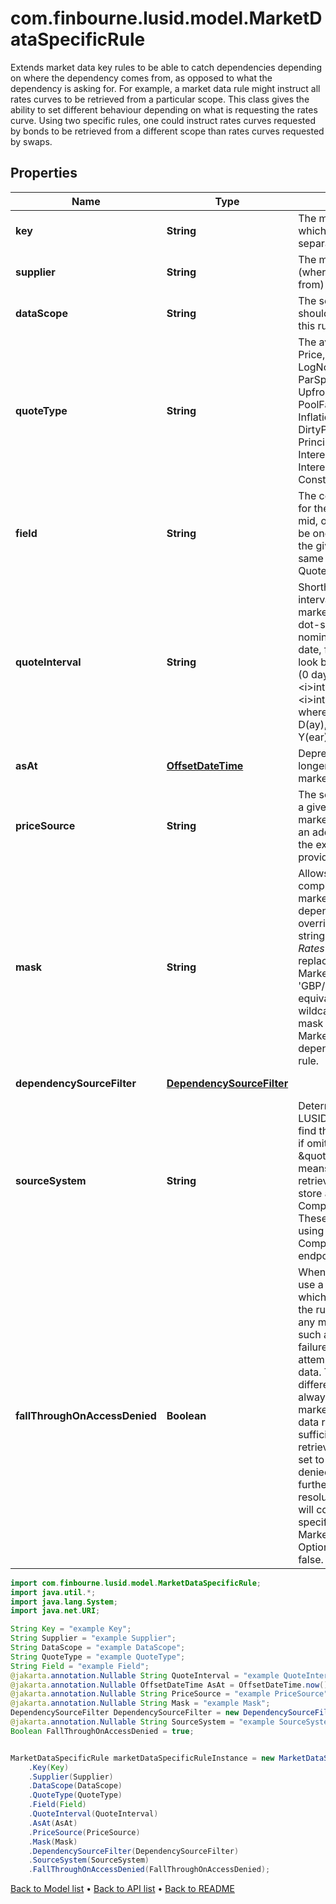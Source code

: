 # com.finbourne.lusid.model.MarketDataSpecificRule
Extends market data key rules to be able to catch dependencies depending on where the dependency comes from, as opposed to what the dependency is asking for.  For example, a market data rule might instruct all rates curves to be retrieved from a particular scope.  This class gives the ability to set different behaviour depending on what is requesting the rates curve.  Using two specific rules, one could instruct rates curves requested by bonds to be retrieved from a different scope than rates curves requested by swaps.

## Properties

Name | Type | Description | Notes
------------ | ------------- | ------------- | -------------
**key** | **String** | The market data key pattern which this is a rule for. A dot separated string (A.B.C.D.*) | [default to String]
**supplier** | **String** | The market data supplier (where the data comes from) | [default to String]
**dataScope** | **String** | The scope in which the data should be found when using this rule. | [default to String]
**quoteType** | **String** | The available values are: Price, Spread, Rate, LogNormalVol, NormalVol, ParSpread, IsdaSpread, Upfront, Index, Ratio, Delta, PoolFactor, InflationAssumption, DirtyPrice, PrincipalWriteOff, InterestDeferred, InterestShortfall, ConstituentWeightFactor | [default to String]
**field** | **String** | The conceptual qualification for the field, such as bid, mid, or ask.  The field must be one of a defined set for the given supplier, in the same way as it  is for the Quotes.QuoteSeriesId\&quot; | [default to String]
**quoteInterval** | **String** | Shorthand for the time interval used to select market data. This must be a dot-separated string   nominating a start and end date, for example &#39;5D.0D&#39; to look back 5 days from today (0 days ago). The syntax   is &lt;i&gt;int&lt;/i&gt;&lt;i&gt;char&lt;/i&gt;.&lt;i&gt;int&lt;/i&gt;&lt;i&gt;char&lt;/i&gt;, where &lt;i&gt;char&lt;/i&gt; is one of D(ay), W(eek), M(onth) or Y(ear). | [optional] [default to String]
**asAt** | [**OffsetDateTime**](OffsetDateTime.md) | Deprecated field which no longer has any effect on market data resolution. | [optional] [default to OffsetDateTime]
**priceSource** | **String** | The source of the quote. For a given provider/supplier of market data there may be an additional qualifier, e.g. the exchange or bank that provided the quote | [optional] [default to String]
**mask** | **String** | Allows for partial or complete override of the market asset resolved for a dependency  Either a named override or a dot separated string (A.B.C.D.*).  e.g. for Rates curve &#39;EUR.*&#39; will replace the resolve MarketAsset &#39;GBP/12M&#39;, &#39;GBP/3M&#39; with the EUR equivalent, if there  are no wildcards in the mask, the mask is taken as the MarketAsset for any dependency matching the rule. | [optional] [default to String]
**dependencySourceFilter** | [**DependencySourceFilter**](DependencySourceFilter.md) |  | [default to DependencySourceFilter]
**sourceSystem** | **String** | Determines from where LUSID should attempt to find the data. Optional and, if omitted, will default to \&quot;Lusid\&quot;.  This means that data will be retrieved from the Quotes store and the ComplexMarketData store.  These can be populated using the Quotes and ComplexMarketData endpoints. | [optional] [default to String]
**fallThroughOnAccessDenied** | **Boolean** | When a user attempts to use a rule to access data to which they are not entitled,  the rule will fail to resolve any market data.  By default, such an access denied failure will stop any further attempts to resolve market data.  This is so that differently entitled users always receive the same market data from market data resolution,  if they have sufficient entitlements to retrieve the required data.  If set to true, then an access denied failure will not stop further market data resolution,  and resolution will continue with the next specified MarketDataKeyRule.  Optional, and defaults to false. | [optional] [default to Boolean]

```java
import com.finbourne.lusid.model.MarketDataSpecificRule;
import java.util.*;
import java.lang.System;
import java.net.URI;

String Key = "example Key";
String Supplier = "example Supplier";
String DataScope = "example DataScope";
String QuoteType = "example QuoteType";
String Field = "example Field";
@jakarta.annotation.Nullable String QuoteInterval = "example QuoteInterval";
@jakarta.annotation.Nullable OffsetDateTime AsAt = OffsetDateTime.now();
@jakarta.annotation.Nullable String PriceSource = "example PriceSource";
@jakarta.annotation.Nullable String Mask = "example Mask";
DependencySourceFilter DependencySourceFilter = new DependencySourceFilter();
@jakarta.annotation.Nullable String SourceSystem = "example SourceSystem";
Boolean FallThroughOnAccessDenied = true;


MarketDataSpecificRule marketDataSpecificRuleInstance = new MarketDataSpecificRule()
    .Key(Key)
    .Supplier(Supplier)
    .DataScope(DataScope)
    .QuoteType(QuoteType)
    .Field(Field)
    .QuoteInterval(QuoteInterval)
    .AsAt(AsAt)
    .PriceSource(PriceSource)
    .Mask(Mask)
    .DependencySourceFilter(DependencySourceFilter)
    .SourceSystem(SourceSystem)
    .FallThroughOnAccessDenied(FallThroughOnAccessDenied);
```


[Back to Model list](../README.md#documentation-for-models) &#8226; [Back to API list](../README.md#documentation-for-api-endpoints) &#8226; [Back to README](../README.md)
